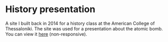 # History presentation

A site I built back in 2014 for a history class at the
American College of Thessaloniki. The site was used for a presentation about the
atomic bomb. You can view it [here](https://paschalissk.github.io/history-presentation/index.html)
(non-responsive).

